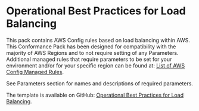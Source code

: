 # Operational Best Practices for Load Balancing<a name="operational-best-practices-for-load-balancing"></a>

 This pack contains AWS Config rules based on load balancing within AWS\. This Conformance Pack has been designed for compatibility with the majority of AWS Regions and to not require setting of any Parameters\. Additional managed rules that require parameters to be set for your environment and/or for your specific region can be found at: [List of AWS Config Managed Rules](https://docs.aws.amazon.com/config/latest/developerguide/managed-rules-by-aws-config.html)\. 

 See Parameters section for names and descriptions of required parameters\. 

The template is available on GitHub: [Operational Best Practices for Load Balancing](https://github.com/awslabs/aws-config-rules/blob/master/aws-config-conformance-packs/Operational-Best-Practices-for-Load-Balancing.yaml)\.